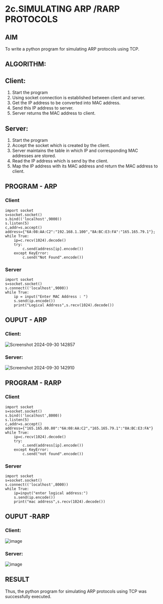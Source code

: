 # 2c.SIMULATING ARP /RARP PROTOCOLS
## AIM
To write a python program for simulating ARP protocols using TCP.
## ALGORITHM:
## Client:
1. Start the program
2. Using socket connection is established between client and server.
3. Get the IP address to be converted into MAC address.
4. Send this IP address to server.
5. Server returns the MAC address to client.
## Server:
1. Start the program
2. Accept the socket which is created by the client.
3. Server maintains the table in which IP and corresponding MAC addresses are
stored.
4. Read the IP address which is send by the client.
5. Map the IP address with its MAC address and return the MAC address to client.

## PROGRAM - ARP
### Client
```
import socket
s=socket.socket()
s.bind(('localhost',9000))
s.listen(5)
c,addr=s.accept()
address={"6A:08:AA:C2":"192.168.1.100","8A:BC:E3:FA":"165.165.79.1"};
while True:
    ip=c.recv(1024).decode()
    try:
        c.send(address[ip].encode())
    except KeyError:
        c.send("Not Found".encode())
```
### Server
```
import socket
s=socket.socket()
s.connect(('localhost',9000))
while True:
    ip = input("Enter MAC Address : ")
    s.send(ip.encode())
    print("Logical Address",s.recv(1024).decode())
```
## OUPUT - ARP
### Client:

![Screenshot 2024-09-30 142857](https://github.com/user-attachments/assets/9adde38e-f87a-400b-9514-b8055a03e7b1)

### Server:

![Screenshot 2024-09-30 142910](https://github.com/user-attachments/assets/9649b779-7da3-47da-9d2f-11615c056c71)


## PROGRAM - RARP
### Client
```
import socket
s=socket.socket()
s.bind(('localhost',8000))
s.listen(5)
c,addr=s.accept()
address={"165.165.80.80":"6A:08:AA:C2","165.165.79.1":"8A:BC:E3:FA"}
while True:
    ip=c.recv(1024).decode()
    try:
        c.send(address[ip].encode())
    except KeyError:
        c.send("not found".encode())
```
### Server
```
import socket
s=socket.socket()
s.connect(('localhost',8000))
while True:
    ip=input("enter logical address:")
    s.send(ip.encode())
    print("mac address",s.recv(1024).decode())
```
## OUPUT -RARP
### Client:

![image](https://github.com/user-attachments/assets/54fc8e6f-5dc2-47f4-8082-7494e0cb5d9a)


### Server:

![image](https://github.com/user-attachments/assets/436ecbf1-7743-4a93-b668-fa7f8291678f)

## RESULT
Thus, the python program for simulating ARP protocols using TCP was successfully 
executed.

